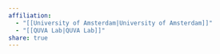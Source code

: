 ```yaml
---
affiliation:
  - "[[University of Amsterdam|University of Amsterdam]]"
  - "[[QUVA Lab|QUVA Lab]]"
share: true
---
```

